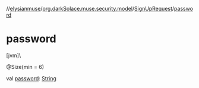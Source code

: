 //[elysianmuse](../../../index.md)/[org.darkSolace.muse.security.model](../index.md)/[SignUpRequest](index.md)/[password](password.md)

# password

[jvm]\

@Size(min = 6)

val [password](password.md): [String](https://kotlinlang.org/api/latest/jvm/stdlib/kotlin/-string/index.html)
